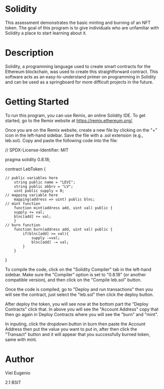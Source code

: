 # Solidity
This assessment demonstrates the basic minting and burning of an NFT token. The goal of this program is to give individuals who are unfamiliar with Solidity a place to start learning about it.
# Description
Solidity, a programming language used to create smart contracts for the Ethereum blockchain, was used to create this straightforward contract. This software acts as an easy-to-understand primer on programming in Solidity and can be used as a springboard for more difficult projects in the future.
# Getting Started
To run this program, you can use Remix, an online Solidity IDE. To get started, go to the Remix website at https://remix.ethereum.org/.

Once you are on the Remix website, create a new file by clicking on the "+" icon in the left-hand sidebar. Save the file with a .sol extension (e.g., leb.sol). Copy and paste the following code into the file:

// SPDX-License-Identifier: MIT

pragma solidity 0.8.18;

contract LebToken {

    // public variables here
        string public name = "LEVI";
        string public abbrv = "LV";
        uint public supply = 0;
    // mapping variable here
        mapping(address => uint) public blnc;
    // mint function
        function mint(address add, uint val) public {
        supply += val;
        blnc[add] += val;
        }
    // burn function
        function burn(address add, uint val) public {
            if(blnc[add] >= val){
                supply -=val;
                blnc[add] -= val;
            }
        }
}

To compile the code, click on the "Solidity Compiler" tab in the left-hand sidebar. Make sure the "Compiler" option is set to "0.8.18" (or another compatible version), and then click on the "Compile leb.sol" button.

Once the code is compiled, go to "Deploy and run transactions" then you will see the contract, just select the "leb.sol" then click the deploy button.

After deploy the token, you will see now at the bottom part the "Deploy Contracts" click that. In above you will see the "Account Address" copy that then go again in Deploy Contracts where you will see the "burn" and "mint".

In inputing, click the dropdown button in burn then paste the Account Address then put the value you want to put in, after then click the "Transact" button and it will appear that you successfully burned token, same with mint.

# Author
Viel Eugenio

2.1 BSIT
